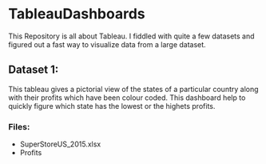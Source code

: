 # TableauDashboards
This Repository is all about Tableau. I fiddled with quite a few datasets and figured out a fast way to visualize data from a large dataset. 
## Dataset 1:
This tableau gives a pictorial view of the states of a particular country along with their profits which have been colour coded. This dashboard help to quickly figure which state has the lowest or the highets profits.
### Files: 
* SuperStoreUS_2015.xlsx
* Profits
